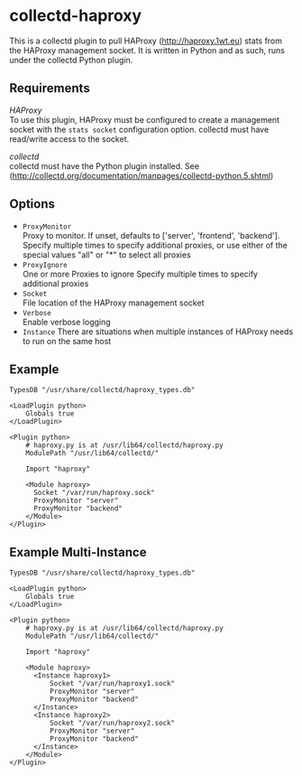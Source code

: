collectd-haproxy
================
This is a collectd plugin to pull HAProxy (<http://haproxy.1wt.eu>) stats from the HAProxy management socket.
It is written in Python and as such, runs under the collectd Python plugin.

Requirements
------------

*HAProxy*  
To use this plugin, HAProxy must be configured to create a management socket with the `stats socket`
configuration option. collectd must have read/write access to the socket.

*collectd*  
collectd must have the Python plugin installed. See (<http://collectd.org/documentation/manpages/collectd-python.5.shtml>)

Options
-------
* `ProxyMonitor`  
Proxy to monitor. If unset, defaults to ['server', 'frontend', 'backend'].
Specify multiple times to specify additional proxies, or use either of the
special values "all" or "*" to select all proxies
* `ProxyIgnore`  
One or more Proxies to ignore
 Specify multiple times to specify additional proxies
* `Socket`  
File location of the HAProxy management socket
* `Verbose`  
Enable verbose logging
* `Instance`
There are situations when multiple instances of HAProxy needs to run on the same host

Example
-------
    TypesDB "/usr/share/collectd/haproxy_types.db"

    <LoadPlugin python>
        Globals true
    </LoadPlugin>

    <Plugin python>
        # haproxy.py is at /usr/lib64/collectd/haproxy.py
        ModulePath "/usr/lib64/collectd/"

        Import "haproxy"

        <Module haproxy>
          Socket "/var/run/haproxy.sock"
          ProxyMonitor "server"
          ProxyMonitor "backend"
        </Module>
    </Plugin>

Example Multi-Instance
----------------------
    TypesDB "/usr/share/collectd/haproxy_types.db"

    <LoadPlugin python>
        Globals true
    </LoadPlugin>

    <Plugin python>
        # haproxy.py is at /usr/lib64/collectd/haproxy.py
        ModulePath "/usr/lib64/collectd/"

        Import "haproxy"

        <Module haproxy>
          <Instance haproxy1>
              Socket "/var/run/haproxy1.sock"
              ProxyMonitor "server"
              ProxyMonitor "backend"
          </Instance>
          <Instance haproxy2>
              Socket "/var/run/haproxy2.sock"
              ProxyMonitor "server"
              ProxyMonitor "backend"
          </Instance>
        </Module>
    </Plugin>
